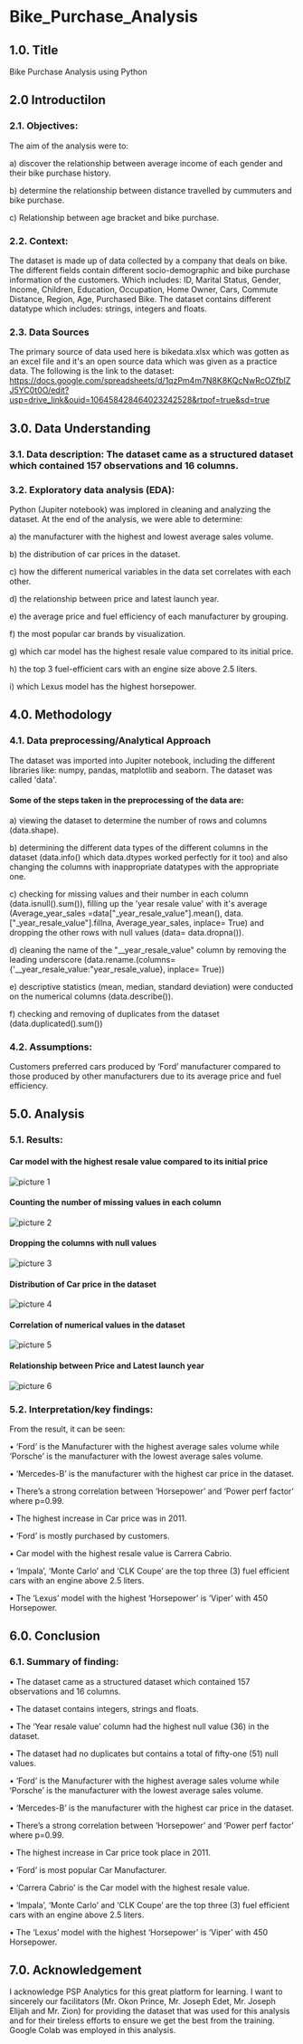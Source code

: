 # Bike_Purchase_Analysis

## 1.0. Title
Bike Purchase Analysis using Python

## 2.0 Introductilon
### 2.1. Objectives: 

The aim of the analysis were to:

a) discover the relationship between average income of each gender and their bike purchase history.

b) determine the relationship between distance travelled by cummuters and bike purchase.

c) Relationship between age bracket and bike purchase.


### 2.2. Context:

The dataset is made up of data collected by a company that deals on bike. The different fields contain different socio-demographic and bike purchase information of the customers. Which includes: ID,	Marital Status,	Gender,	Income,	Children,	Education,	Occupation,	Home Owner,	Cars,	Commute Distance,	Region,	Age,	Purchased Bike. The dataset contains different datatype which includes: strings, integers and floats.

### 2.3. Data Sources

The primary source of data used here is bikedata.xlsx which was gotten as an excel file and it's an open source data which was given as a practice data. The following is the link to the dataset: 
https://docs.google.com/spreadsheets/d/1qzPm4m7N8K8KQcNwRcOZfbIZJ5YC0t0O/edit?usp=drive_link&ouid=106458428464023242528&rtpof=true&sd=true

## 3.0. Data Understanding

### 3.1. Data description: The dataset came as a structured dataset which contained 157 observations and 16 columns. 

### 3.2. Exploratory data analysis (EDA): 
Python (Jupiter notebook) was implored in cleaning and analyzing the dataset. At the end of the analysis, we were able to determine:

a) the manufacturer with the highest and lowest average sales volume.

b) the distribution of car prices in the dataset.

c) how the different numerical variables in the data set correlates with each other.

d) the relationship between price and latest launch year.

e) the average price and fuel efficiency of each manufacturer by grouping.

f)  the most popular car brands by visualization.

g) which car model has the highest resale value compared to its initial price.

h) the top 3 fuel-efficient cars with an engine size above 2.5 liters.

i) which Lexus model has the highest horsepower.

## 4.0. Methodology
### 4.1. Data preprocessing/Analytical Approach

The dataset was imported into Jupiter notebook, including the different libraries like: numpy, pandas, matplotlib and seaborn. The dataset was called 'data'.

#### Some of the steps taken in the preprocessing of the data are:

a) viewing the dataset to determine the number of rows and columns (data.shape).

b) determining the different data types of the different columns in the dataset (data.info() which data.dtypes worked perfectly for it too) and also changing the columns with 
inappropriate datatypes with the appropriate one.

c) checking for missing values and their number in each column (data.isnull().sum()), filling up the 'year resale value' with it's average (Average_year_sales =data["_year_resale_value"].mean(), data.["_year_resale_value"].fillna, Average_year_sales, inplace= True) and dropping the other rows with null values (data= data.dropna()).

d) cleaning the name of the "__year_resale_value" column by removing the leading underscore (data.rename.(columns={'__year_resale_value:"year_resale_value}, inplace= True))

e) descriptive statistics (mean, median, standard deviation) were conducted on the numerical columns (data.describe()).

f) checking and removing of duplicates from the dataset (data.duplicated().sum())

### 4.2. Assumptions:
Customers preferred cars produced by ‘Ford’ manufacturer compared to those produced by other manufacturers due to its average price and fuel efficiency.

## 5.0. Analysis
### 5.1. Results:

#### Car model with the highest resale value compared to its initial price

![picture 1](https://github.com/user-attachments/assets/ad471307-1f21-4328-84a5-8f89f01185a4)

#### Counting the number of missing values in each column 

![picture 2](https://github.com/user-attachments/assets/e8320966-5b8b-46ed-aa90-67d2083086da)

#### Dropping the columns with null values

![picture 3](https://github.com/user-attachments/assets/09b088c7-a038-4260-8003-88f1e2c21082)

#### Distribution of Car price in the dataset

![picture 4](https://github.com/user-attachments/assets/9209bd83-292b-4ec3-8652-ee0abc0d0ec3)

#### Correlation of numerical values in the dataset

![picture 5](https://github.com/user-attachments/assets/33409225-ba9e-4ad0-84ad-1627f109f63f)

#### Relationship between Price and Latest launch year

![picture 6](https://github.com/user-attachments/assets/c6fe8082-64c6-4364-8f56-41a45c9897c8)

### 5.2. Interpretation/key findings: 

From the result, it can be seen:

•	‘Ford’ is the Manufacturer with the highest average sales volume while ‘Porsche’ is the manufacturer with the lowest average sales volume.

•	‘Mercedes-B’ is the manufacturer with the highest car price in the dataset.

•	There’s a strong correlation between ‘Horsepower’ and ‘Power perf factor’ where p=0.99.

•	The highest increase in Car price was in 2011.

•	‘Ford’ is mostly purchased by customers.

•	Car model with the highest resale value is Carrera Cabrio. 

•	‘Impala’, ‘Monte Carlo’ and ‘CLK Coupe’ are the top three (3) fuel efficient cars with an engine above 2.5 liters.

•	The ‘Lexus’ model with the highest ‘Horsepower’ is ‘Viper’ with 450 Horsepower.

## 6.0. Conclusion
### 6.1. Summary of finding:

•	The dataset came as a structured dataset which contained 157 observations and 16 columns. 

•	The dataset contains integers, strings and floats.

•	The ‘Year resale value’ column had the highest null value (36) in the dataset.

•	The dataset had no duplicates but contains a total of fifty-one (51) null values. 

•	‘Ford’ is the Manufacturer with the highest average sales volume while ‘Porsche’ is the manufacturer with the lowest average sales volume.

•	‘Mercedes-B’ is the manufacturer with the highest car price in the dataset.

•	There’s a strong correlation between ‘Horsepower’ and ‘Power perf factor’ where p=0.99.

•	The highest increase in Car price took place in 2011.

•	‘Ford’ is most popular Car Manufacturer.

•	‘Carrera Cabrio’ is the Car model with the highest resale value.

•	‘Impala’, ‘Monte Carlo’ and ‘CLK Coupe’ are the top three (3) fuel efficient cars with an engine above 2.5 liters.

•	The ‘Lexus’ model with the highest ‘Horsepower’ is ‘Viper’ with 450 Horsepower.

## 7.0. Acknowledgement

I acknowledge PSP Analytics for this great platform for learning. I want to sincerely our facilitators (Mr. Okon Prince, Mr. Joseph Edet, Mr. Joseph Elijah and Mr. Zion) for providing the dataset that was used for this analysis and for their tireless efforts to ensure we get the best from the training. Google Colab was employed in this analysis.

